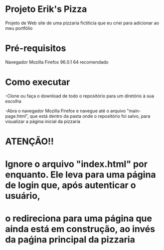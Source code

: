 # Projeto Erik's Pizza
Projeto de Web site de uma pizzaria fictíticia que eu criei para adicionar ao meu portfólio

# Pré-requisitos

Navegador Mozilla Firefox 96.0.1 64 recomendado

# Como executar

-Clone ou faça o download de todo o repositório para um diretório à sua escolha

-Abra o navegador Mozilla Firefox e navegue até o arquivo "main-page.html", que está dentro da pasta 
onde o repositório foi salvo, para visualizar a página inicial da pizzaria

# ATENÇÃO!! 
# Ignore o arquivo "index.html" por enquanto. Ele leva para uma página de login que, após autenticar o usuário,
# o redireciona para uma página que ainda está em construção, ao invés da paǵina principal da pizzaria
